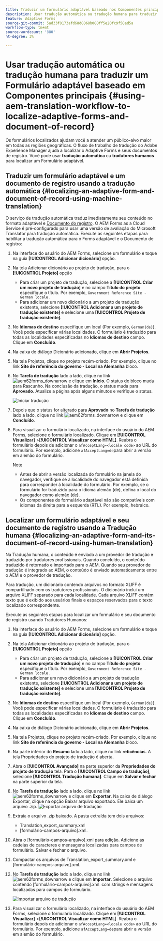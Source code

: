 ```yaml
---
title: Traduzir um formulário adaptável baseado nos Componentes principais
description: Usar tradução automática ou tradução humana para traduzir um Formulário adaptável baseado em Componentes principais
feature: Adaptive Forms
source-git-commit: 5ad33f0173afd68d8868b088ff5e20fc9f58ad5a
workflow-type: tm+mt
source-wordcount: '880'
ht-degree: 3%

---
```


# Usar tradução automática ou tradução humana para traduzir um Formulário adaptável baseado em Componentes principais {#using-aem-translation-workflow-to-localize-adaptive-forms-and-document-of-record}

Os formulários localizados ajudam você a atender um público-alvo maior em todas as regiões geográficas. O fluxo de trabalho de tradução do Adobe Experience Manager ajuda a localizar o Adaptive Forms e seus documentos de registro. Você pode usar **tradução automática** ou **tradutores humanos** para localizar um Formulário adaptável.

## Traduzir um formulário adaptável e um documento de registro usando a tradução automática {#localizing-an-adaptive-form-and-document-of-record-using-machine-translation}

O serviço de tradução automática traduz imediatamente seu conteúdo no formato adaptável e [Documento do registro](/help/forms/generate-document-of-record-core-components.md). O AEM Forms as a Cloud Service é pré-configurado para usar uma versão de avaliação do Microsoft Translator para tradução automática. Execute as seguintes etapas para habilitar a tradução automática para o Forms adaptável e o Documento de registro:

1. Na interface do usuário do AEM Forms, selecione um formulário e toque na guia **[!UICONTROL Adicionar dicionário]** opção.
1. Na tela Adicionar dicionário ao projeto de tradução, para o **[!UICONTROL Projeto]** opção

   * Para criar um projeto de tradução, selecione a **[!UICONTROL Criar um novo projeto de tradução]** e no campo **Título do projeto** especifique o título. Por exemplo, `Government Reference Site - German locale.`
   * Para adicionar um novo dicionário a um projeto de tradução existente, selecione **[!UICONTROL Adicionar a um projeto de tradução existente]** e selecione uma **[!UICONTROL Projeto de tradução existente]**.
1. No **Idiomas de destino** especifique um local (Por exemplo, `German(de)`). Você pode especificar várias localidades. O formulário é traduzido para todas as localidades especificadas no **Idiomas de destino** campo. Clique em **Concluído**.
1. Na caixa de diálogo Dicionário adicionado, clique em **Abrir Projetos**.
1. Na tela Projetos, clique no projeto recém-criado. Por exemplo, clique no link **Site de referência do governo - Local na Alemanha** bloco.
1. No **Tarefa de tradução** lado a lado, clique no link ![aem62forms_downarrow](assets/aem62forms_downarrow.png) e clique em **Início**. O status do bloco muda para Rascunho. Na conclusão da tradução, o status muda para **Aprovado**. Atualize a página após alguns minutos e verifique o status.

   ![Iniciar tradução](/help/forms/assets/adaptive-forms-core-components-start-translation.png)
1. Depois que o status for alterado para **Aprovado** no **Tarefa de tradução** lado a lado, clique no link ![aem62forms_downarrow](assets/aem62forms_downarrow.png) e clique em **Concluído**.

1. Para visualizar o formulário localizado, na interface do usuário do AEM Forms, selecione o formulário localizado. Clique em **[!UICONTROL Visualizar]** >**[!UICONTROL Visualizar como HTML]**. Reabra o formulário depois de adicionar o `afAcceptLang=<locale code>` ao URL do formulário. Por exemplo, adicione `afAcceptLang=de`para abrir a versão em alemão do formulário.


   >[!NOTE]
   >
   >* Antes de abrir a versão localizada do formulário na janela do navegador, verifique se a localidade do navegador está definida para corresponder à localidade do formulário. Por exemplo, se o formulário for traduzido para o idioma alemão (de), defina o local do navegador como alemão (de).
   >* Os componentes do formulário adaptável não são compatíveis com idiomas da direita para a esquerda (RTL). Por exemplo, hebraico.

<!-- 
   Along with the Adaptive form, the auto-generated document of record is also localized.

   For more information on Document of Record settings and configuration, see:

   [Document of Record Template](/help/forms/using/generate-document-of-record-for-non-xfa-based-adaptive-forms.md#p-document-of-record-template-configuration-p)

   [Document of Record settings](/help/forms/using/generate-document-of-record-for-non-xfa-based-adaptive-forms.md#p-document-of-record-settings-p)

1. [Customize the branding information of the document of record](/help/forms/using/generate-document-of-record-for-non-xfa-based-adaptive-forms.md) and ensure that the browser locale is set to the same language to which you have localized the Adaptive Form using machine language. The browser locale helps localize the branding information in the document of record.
1. To view the localized document of record, tap Generate Preview. The document of record PDF is generated and opened in a new tab in your browser.

-->

## Localizar um formulário adaptável e seu documento de registro usando a Tradução humana {#localizing-an-adaptive-form-and-its-document-of-record-using-human-translation}

Na Tradução humana, o conteúdo é enviado a um provedor de tradução e traduzido por tradutores profissionais. Quando concluído, o conteúdo traduzido é retornado e importado para o AEM. Quando seu provedor de tradução é integrado ao AEM, o conteúdo é enviado automaticamente entre o AEM e o provedor de tradução.

Para tradução, um dicionário contendo arquivos no formato XLIFF é compartilhado com os tradutores profissionais. O dicionário inclui um arquivo XLIFF separado para cada localidade. Cada arquivo XLIFF contém texto que é exibido aos usuários finais e espaços reservados para o texto localizado correspondente.

Execute as seguintes etapas para localizar um formulário e seu documento de registro usando Tradutores Humanos:

1. Na interface do usuário do AEM Forms, selecione um formulário e toque na guia **[!UICONTROL Adicionar dicionário]** opção.
1. Na tela Adicionar dicionário ao projeto de tradução, para o **[!UICONTROL Projeto]** opção

   * Para criar um projeto de tradução, selecione a **[!UICONTROL Criar um novo projeto de tradução]** e no campo **Título do projeto** especifique o título. Por exemplo, `Government Reference Site - German locale.`
   * Para adicionar um novo dicionário a um projeto de tradução existente, selecione **[!UICONTROL Adicionar a um projeto de tradução existente]** e selecione uma **[!UICONTROL Projeto de tradução existente]**.
1. No **Idiomas de destino** especifique um local (Por exemplo, `German(de)`). Você pode especificar várias localidades. O formulário é traduzido para todas as localidades especificadas no **Idiomas de destino** campo. Clique em **Concluído**.
1. Na caixa de diálogo Dicionário adicionado, clique em **Abrir Projetos**.
1. Na tela Projetos, clique no projeto recém-criado. Por exemplo, clique no link **Site de referência do governo - Local na Alemanha** bloco.
1. Na parte inferior do **Resumo** lado a lado, clique no link **reticências**. A tela Propriedades do projeto de tradução é aberta.
1. Abra o **[!UICONTROL Avançado]** na parte superior da **Propriedades do projeto de tradução** tela. Para o **[!UICONTROL Campo de tradução]**, selecione **[!UICONTROL Tradução humana]**. Clique em **Salvar e fechar** na parte superior da tela.
1. No **Tarefa de tradução** lado a lado, clique no link ![aem62forms_downarrow](assets/aem62forms_downarrow.png) e clique em **Exportar**. Na caixa de diálogo Exportar, clique na opção Baixar arquivo exportado. Ele baixa um arquivo .zip.
   ![Exportar arquivo de tradução](/help/forms/assets/adaptive-forms-core-components-start-translation-export.png)
1. Extraia o arquivo .zip baixado. A pasta extraída tem dois arquivos:
   * Translation_export_summary.xml
   * [formulário-campos-arquivo].xml.
1. Abra o [formulário-campos-arquivo].xml para edição. Adicione as cadeias de caracteres e mensagens localizadas para campos de formulário. Salvar e fechar o arquivo.
1. Compactar os arquivos de Translation_export_summary.xml e [formulário-campos-arquivo].xml.
1. No **Tarefa de tradução** lado a lado, clique no link ![aem62forms_downarrow](assets/aem62forms_downarrow.png) e clique em **Importar**. Selecione o arquivo contendo [formulário-campos-arquivo].xml. com strings e mensagens localizadas para campos de formulário.

   ![Importar arquivo de tradução](/help/forms/assets/adaptive-forms-core-components-start-translation-import.png)

1. Para visualizar o formulário localizado, na interface do usuário do AEM Forms, selecione o formulário localizado. Clique em **[!UICONTROL Visualizar]** >**[!UICONTROL Visualizar como HTML]**. Reabra o formulário depois de adicionar o `afAcceptLang=<locale code>` ao URL do formulário. Por exemplo, adicione `afAcceptLang=de`para abrir a versão em alemão do formulário.
